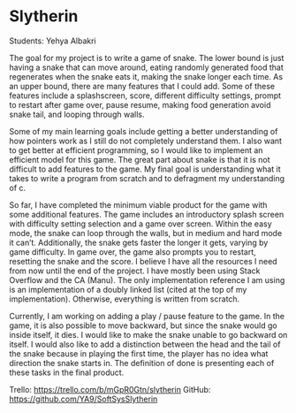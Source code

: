 # Slytherin

Students: Yehya Albakri

The goal for my project is to write a game of snake. The lower bound is just having a snake that can move around, eating randomly generated food that regenerates when the snake eats it, making the snake longer each time. As an upper bound, there are many features that I could add. Some of these features include a splashscreen, score, different difficulty settings, prompt to restart after game over, pause resume, making food generation avoid snake tail, and looping through walls.

Some of my main learning goals include getting a better understanding of how pointers work as I still do not completely understand them. I also want to get better at efficient programming, so I would like to implement an efficient model for this game. The great part about snake is that it is not difficult to add features to the game. My final goal is understanding what it takes to write a program from scratch and to defragment my understanding of c.

So far, I have completed the minimum viable product for the game with some additional features. The game includes an introductory splash screen with difficulty setting selection and a game over screen. Within the easy mode, the snake can loop through the walls, but in medium and hard mode it can’t. Additionally, the snake gets faster the longer it gets, varying by game difficulty. In game over, the game also prompts you to restart, resetting the snake and the score. I believe I have all the resources I need from now until the end of the project. I have mostly been using Stack Overflow and the CA (Manu). The only implementation reference I am using is an implementation of a doubly linked list (cited at the top of my implementation). Otherwise, everything is written from scratch.

Currently, I am working on adding a play / pause feature to the game. In the game, it is also possible to move backward, but since the snake would go inside itself, it dies. I would like to make the snake unable to go backward on itself. I would also like to add a distinction between the head and the tail of the snake because in playing the first time, the player has no idea what direction the snake starts in. The definition of done is presenting each of these tasks in the final product.

Trello: https://trello.com/b/mGpR0Gtn/slytherin
GitHub: https://github.com/YA9/SoftSysSlytherin
